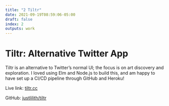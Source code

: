 ```yaml
---
title: "2 Tiltr"
date: 2021-09-19T08:59:06-05:00
draft: false
index: 2
outputs: work
---
```


# Tiltr: Alternative Twitter App

Tiltr is an alternative to Twitter’s normal UI; the focus is on art discovery and exploration. I loved using Elm and Node.js to build this, and am happy to have set up a CI/CD pipeline through GitHub and Heroku!

Live link: [tiltr.cc](https://href.li/?https://tiltr.cc)

GitHub: [justlilith/tiltr](https://href.li/?https://github.com/justlilith/tiltr)